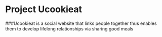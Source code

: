 # Project Ucookieat
###Ucookieat is a social website that links people together thus enables them to develop lifelong relationships via sharing good meals
